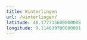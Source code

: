 ```yaml
---
title: Winterlingen
url: /winterlingen/
latitude: 48.177735600000005
longitude: 9.114639700000001
---
```

